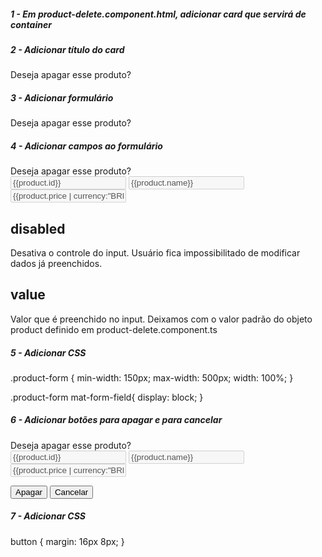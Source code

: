 ##### 1 - Em product-delete.component.html, adicionar card que servirá de container
<mat-card class="mat-elevation-z3">
</mat-card>


##### 2 - Adicionar título do card
<mat-card class="mat-elevation-z3">
    <mat-card-title>Deseja apagar esse produto?</mat-card-title>
</mat-card>


##### 3 - Adicionar formulário
<mat-card class="mat-elevation-z3">
    <mat-card-title>Deseja apagar esse produto?</mat-card-title>
    <form *ngIf="product" class="product-form">
    </form>
</mat-card>


##### 4 - Adicionar campos ao formulário
<mat-card class="mat-elevation-z3">
    <mat-card-title>Deseja apagar esse produto?</mat-card-title>
    <form class="product-form">
        <mat-form-field>
            <input matInput placeholder="ID" name="id" value='{{product.id}}' disabled>
          </mat-form-field>
        <mat-form-field>
          <input matInput placeholder="Nome" name="name" value='{{product.name}}' disabled>
        </mat-form-field>
        <mat-form-field>
          <input matInput placeholder="Preço"  name="price" value='{{product.price | currency:"BRL"}}' disabled>
        </mat-form-field>
    </form>
</mat-card>

## disabled
Desativa o controle do input. Usuário fica impossibilitado de modificar dados já preenchidos.

## value
Valor que é preenchido no input. Deixamos com o valor padrão do objeto product definido em product-delete.component.ts


##### 5 - Adicionar CSS
.product-form {
    min-width: 150px;
    max-width: 500px;
    width: 100%;
}

.product-form mat-form-field{
    display: block;
}


##### 6 - Adicionar botões para apagar e para cancelar
<mat-card class="mat-elevation-z3">
    <mat-card-title>Deseja apagar esse produto?</mat-card-title>
    <form class="product-form">
        <mat-form-field>
            <input matInput placeholder="ID" name="id" value='{{product.id}}' disabled>
          </mat-form-field>
        <mat-form-field>
          <input matInput placeholder="Nome" name="name" value='{{product.name}}' disabled>
        </mat-form-field>
        <mat-form-field>
          <input matInput placeholder="Preço"  name="price" value='{{product.price | currency:"BRL"}}' disabled>
        </mat-form-field>
    </form>
    <button mat-raised-button (click)="deleteProduct()" color="warn">Apagar</button>
    <button mat-raised-button (click)="cancel()">Cancelar</button>
</mat-card>


##### 7 - Adicionar CSS
button {
    margin: 16px 8px;
}